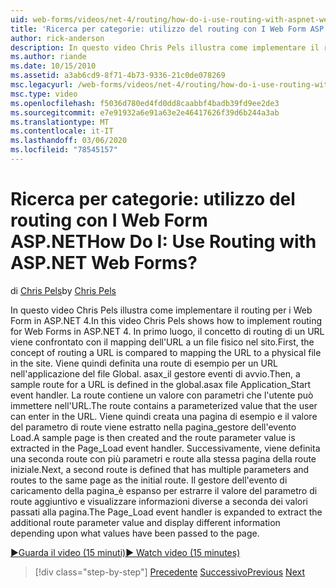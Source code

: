```yaml
---
uid: web-forms/videos/net-4/routing/how-do-i-use-routing-with-aspnet-web-forms
title: 'Ricerca per categorie: utilizzo del routing con I Web Form ASP.NET | Microsoft Docs'
author: rick-anderson
description: In questo video Chris Pels illustra come implementare il routing per i Web Form in ASP.NET 4. In primo luogo, il concetto di routing di un URL viene confrontato con il mapping dell'URL a un p...
ms.author: riande
ms.date: 10/15/2010
ms.assetid: a3ab6cd9-8f71-4b73-9336-21c0de078269
msc.legacyurl: /web-forms/videos/net-4/routing/how-do-i-use-routing-with-aspnet-web-forms
msc.type: video
ms.openlocfilehash: f5036d780ed4fd0dd8caabbf4badb39fd9ee2de3
ms.sourcegitcommit: e7e91932a6e91a63e2e46417626f39d6b244a3ab
ms.translationtype: MT
ms.contentlocale: it-IT
ms.lasthandoff: 03/06/2020
ms.locfileid: "78545157"
---
```

# <a name="how-do-i-use-routing-with-aspnet-web-forms"></a><span data-ttu-id="eb4c8-105">Ricerca per categorie: utilizzo del routing con I Web Form ASP.NET</span><span class="sxs-lookup"><span data-stu-id="eb4c8-105">How Do I: Use Routing with ASP.NET Web Forms?</span></span>

<span data-ttu-id="eb4c8-106">di [Chris Pels](https://twitter.com/chrispels)</span><span class="sxs-lookup"><span data-stu-id="eb4c8-106">by [Chris Pels](https://twitter.com/chrispels)</span></span>

<span data-ttu-id="eb4c8-107">In questo video Chris Pels illustra come implementare il routing per i Web Form in ASP.NET 4.</span><span class="sxs-lookup"><span data-stu-id="eb4c8-107">In this video Chris Pels shows how to implement routing for Web Forms in ASP.NET 4.</span></span> <span data-ttu-id="eb4c8-108">In primo luogo, il concetto di routing di un URL viene confrontato con il mapping dell'URL a un file fisico nel sito.</span><span class="sxs-lookup"><span data-stu-id="eb4c8-108">First, the concept of routing a URL is compared to mapping the URL to a physical file in the site.</span></span> <span data-ttu-id="eb4c8-109">Viene quindi definita una route di esempio per un URL nell'applicazione del file Global. asax\_il gestore eventi di avvio.</span><span class="sxs-lookup"><span data-stu-id="eb4c8-109">Then, a sample route for a URL is defined in the global.asax file Application\_Start event handler.</span></span> <span data-ttu-id="eb4c8-110">La route contiene un valore con parametri che l'utente può immettere nell'URL.</span><span class="sxs-lookup"><span data-stu-id="eb4c8-110">The route contains a parameterized value that the user can enter in the URL.</span></span> <span data-ttu-id="eb4c8-111">Viene quindi creata una pagina di esempio e il valore del parametro di route viene estratto nella pagina\_gestore dell'evento Load.</span><span class="sxs-lookup"><span data-stu-id="eb4c8-111">A sample page is then created and the route parameter value is extracted in the Page\_Load event handler.</span></span> <span data-ttu-id="eb4c8-112">Successivamente, viene definita una seconda route con più parametri e route alla stessa pagina della route iniziale.</span><span class="sxs-lookup"><span data-stu-id="eb4c8-112">Next, a second route is defined that has multiple parameters and routes to the same page as the initial route.</span></span> <span data-ttu-id="eb4c8-113">Il gestore dell'evento di caricamento della pagina\_è espanso per estrarre il valore del parametro di route aggiuntivo e visualizzare informazioni diverse a seconda dei valori passati alla pagina.</span><span class="sxs-lookup"><span data-stu-id="eb4c8-113">The Page\_Load event handler is expanded to extract the additional route parameter value and display different information depending upon what values have been passed to the page.</span></span>

[<span data-ttu-id="eb4c8-114">&#9654;Guarda il video (15 minuti)</span><span class="sxs-lookup"><span data-stu-id="eb4c8-114">&#9654; Watch video (15 minutes)</span></span>](https://channel9.msdn.com/Blogs/ASP-NET-Site-Videos/how-do-i-use-routing-with-aspnet-web-forms)

> [!div class="step-by-step"]
> <span data-ttu-id="eb4c8-115">[Precedente](aspnet-4-quick-hit-outbound-webforms-routing.md)
> [Successivo](how-do-i-work-with-urls-in-aspnet-routing.md)</span><span class="sxs-lookup"><span data-stu-id="eb4c8-115">[Previous](aspnet-4-quick-hit-outbound-webforms-routing.md)
[Next](how-do-i-work-with-urls-in-aspnet-routing.md)</span></span>
